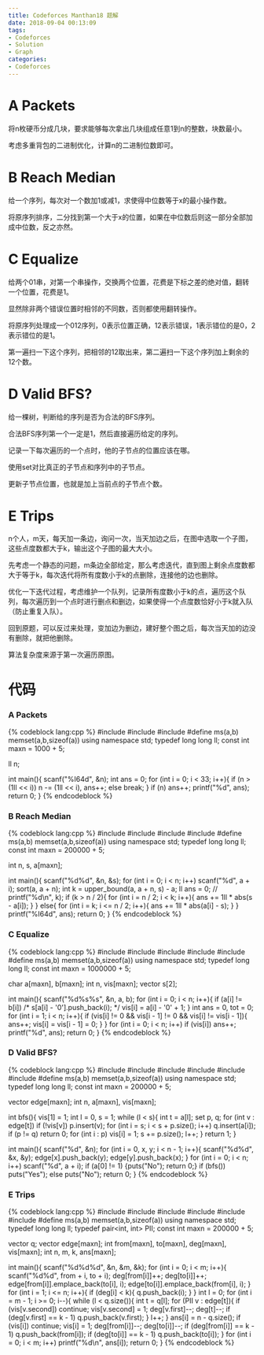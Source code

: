 ```yaml
---
title: Codeforces Manthan18 题解
date: 2018-09-04 00:13:09
tags:
- Codeforces
- Solution
- Graph
categories:
- Codeforces
---
```


# A Packets

将n枚硬币分成几块，要求能够每次拿出几块组成任意1到n的整数，块数最小。

考虑多重背包的二进制优化，计算n的二进制位数即可。

# B Reach Median

给一个序列，每次对一个数加1或减1，求使得中位数等于x的最小操作数。

将原序列排序，二分找到第一个大于x的位置，如果在中位数后则这一部分全部加成中位数，反之亦然。

# C Equalize

给两个01串，对第一个串操作，交换两个位置，花费是下标之差的绝对值，翻转一个位置，花费是1。

显然除非两个错误位置时相邻的不同数，否则都使用翻转操作。

将原序列处理成一个012序列，0表示位置正确，12表示错误，1表示错位的是0，2表示错位的是1。

第一遍扫一下这个序列，把相邻的12取出来，第二遍扫一下这个序列加上剩余的12个数。

# D Valid BFS?

给一棵树，判断给的序列是否为合法的BFS序列。

合法BFS序列第一个一定是1，然后直接遍历给定的序列。

记录一下每次遍历的一个点时，他的子节点的位置应该在哪。

使用set对比真正的子节点和序列中的子节点。

更新子节点位置，也就是加上当前点的子节点个数。

# E Trips

n个人，m天，每天加一条边，询问一次，当天加边之后，在图中选取一个子图，这些点度数都大于k，输出这个子图的最大大小。

先考虑一个静态的问题，m条边全部给定，那么考虑迭代，直到图上剩余点度数都大于等于k，每次迭代将所有度数小于k的点删除，连接他的边也删除。

优化一下迭代过程，考虑维护一个队列，记录所有度数小于k的点，遍历这个队列，每次遍历到一个点时进行删点和删边，如果使得一个点度数恰好小于k就入队（防止重复入队）。

回到原题，可以反过来处理，变加边为删边，建好整个图之后，每次当天加的边没有删除，就把他删除。

算法复杂度来源于第一次遍历原图。

<!--more-->

# 代码

### A Packets

{% codeblock lang:cpp %}
#include <cstdio>
#include <cstring>
#include <algorithm>
#define ms(a,b) memset(a,b,sizeof(a))
using namespace std;
typedef long long ll;
const int maxn = 1000 + 5;

ll n;

int main(){
    scanf("%I64d", &n);
    int ans = 0;
    for (int i = 0; i < 33; i++){
        if (n > (1ll << i)) n -= (1ll << i), ans++;
        else break;
    }
    if (n) ans++;
    printf("%d", ans); 
    return 0;
}
{% endcodeblock %}

### B Reach Median

{% codeblock lang:cpp %}
#include <cstdio>
#include <cstring>
#include <algorithm>
#include <cmath>
#define ms(a,b) memset(a,b,sizeof(a))
using namespace std;
typedef long long ll;
const int maxn = 200000 + 5;

int n, s, a[maxn];

int main(){
    scanf("%d%d", &n, &s);
    for (int i = 0; i < n; i++) scanf("%d", a + i);
    sort(a, a + n);
    int k = upper_bound(a, a + n, s) - a;
    ll ans = 0;
    // printf("%d\n", k);
    if (k > n / 2){
        for (int i = n / 2; i < k; i++){
            ans += 1ll * abs(s - a[i]);
        }
    }
    else{
        for (int i = k; i <= n / 2; i++){
            ans += 1ll * abs(a[i] - s);
        }
    }
    printf("%I64d", ans);
    return 0;
}
{% endcodeblock %}

### C Equalize

{% codeblock lang:cpp %}
#include <cstdio>
#include <cstring>
#include <algorithm>
#include <vector>
#include <cmath>
#define ms(a,b) memset(a,b,sizeof(a))
using namespace std;
typedef long long ll;
const int maxn = 1000000 + 5;

char a[maxn], b[maxn];
int n, vis[maxn];
vector<int> s[2];

int main(){
    scanf("%d%s%s", &n, a, b);
    for (int i = 0; i < n; i++){
        if (a[i] != b[i]) /* s[a[i] - '0'].push_back(i); */
            vis[i] = a[i] - '0' + 1;
    }
    int ans = 0, tot = 0;
    for (int i = 1; i < n; i++){
        if (vis[i] != 0 && vis[i - 1] != 0 && vis[i] != vis[i - 1]){
            ans++; vis[i] = vis[i - 1] = 0;
        }
    }
    for (int i = 0; i < n; i++) if (vis[i]) ans++;
    printf("%d", ans);
    return 0;
}
{% endcodeblock %}

### D Valid BFS?

{% codeblock lang:cpp %}
#include <cstdio>
#include <cstring>
#include <algorithm>
#include <queue>
#include <set>
#include <vector>
#define ms(a,b) memset(a,b,sizeof(a))
using namespace std;
typedef long long ll;
const int maxn = 200000 + 5;

vector<int> edge[maxn];
int n, a[maxn], vis[maxn];

int bfs(){
    vis[1] = 1;
    int l = 0, s = 1; 
    while (l < s){
        int t = a[l];
        set<int> p, q;
        for (int v : edge[t]) if (!vis[v]) p.insert(v);
        for (int i = s; i < s + p.size(); i++) q.insert(a[i]);
        if (p != q) return 0;
        for (int i : p) vis[i] = 1;
        s += p.size(); l++; 
    }
    return 1;
}

int main(){
    scanf("%d", &n);
    for (int i = 0, x, y; i < n - 1; i++){
        scanf("%d%d", &x, &y); 
        edge[x].push_back(y); edge[y].push_back(x);
    }
    for (int i = 0; i < n; i++) scanf("%d", a + i);
    if (a[0] != 1) {puts("No"); return 0;}
    if (bfs()) puts("Yes");
    else puts("No");
    return 0;
}
{% endcodeblock %}

### E Trips

{% codeblock lang:cpp %}
#include <cstdio>
#include <cstring>
#include <algorithm>
#include <vector>
#include <queue>
#include <utility>
#define ms(a,b) memset(a,b,sizeof(a))
using namespace std;
typedef long long ll;
typedef pair<int, int> PII;
const int maxn = 200000 + 5;

vector<int> q;
vector<PII> edge[maxn];
int from[maxn], to[maxn], deg[maxn], vis[maxn];
int n, m, k, ans[maxn];

int main(){
    scanf("%d%d%d", &n, &m, &k);
    for (int i = 0; i < m; i++){
        scanf("%d%d", from + i, to + i);
        deg[from[i]]++; deg[to[i]]++;
        edge[from[i]].emplace_back(to[i], i);
        edge[to[i]].emplace_back(from[i], i);
    }
    for (int i = 1; i <= n; i++){
        if (deg[i] < k){
            q.push_back(i);
        }
    }
    int l = 0;
    for (int i = m - 1; i >= 0; i--){
        while (l < q.size()){
            int t = q[l];
            for (PII v : edge[t]){
                if (vis[v.second]) continue;
                vis[v.second] = 1;
                deg[v.first]--; deg[t]--;
                if (deg[v.first] == k - 1) q.push_back(v.first);
            }
            l++;
        }
        ans[i] = n - q.size();
        if (vis[i]) continue;
        vis[i] = 1; deg[from[i]]--; deg[to[i]]--;
        if (deg[from[i]] == k - 1) q.push_back(from[i]);
        if (deg[to[i]] == k - 1) q.push_back(to[i]);
    }
    for (int i = 0; i < m; i++) printf("%d\n", ans[i]);
    return 0;
}
{% endcodeblock %}